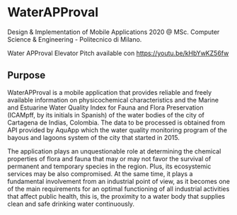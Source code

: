 # WaterAPProval
Design &amp; Implementation of Mobile Applications 2020 @ MSc. Computer Science &amp; Engineering - Politecnico di Milano.

Water APProval Elevator Pitch available con https://youtu.be/kHbYwKZ56fw

## Purpose

WaterAPProval is a mobile application that provides reliable and freely available information on physicochemical characteristics and the Marine and Estuarine Water Quality Index for Fauna and Flora Preservation (ICAMpff, by its initials in Spanish) of the water bodies of the city of Cartagena de Indias, Colombia.  The data to be processed is obtained from API provided by AquApp which the water quality monitoring program of the bayous and lagoons system of the city that started in 2015.

The application plays an unquestionable role at determining the chemical properties of flora and fauna that may or may not favor the survival of permanent and temporary species in the region. Plus, its ecosystemic services may be also compromised. At the same time, it plays a fundamental involvement from an industrial point of view, as it becomes one of the main requirements for an optimal functioning of all industrial activities that affect public health, this is, the proximity to a water body that supplies clean and safe drinking water continuously.
